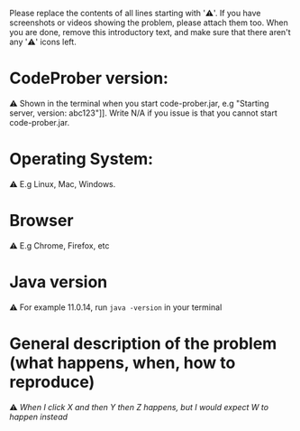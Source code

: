Please replace the contents of all lines starting with '⚠️'.
If you have screenshots or videos showing the problem, please attach them too.
When you are done, remove this introductory text, and make sure that there aren't any '⚠️' icons left.

# CodeProber version:
⚠️ Shown in the terminal when you start code-prober.jar, e.g "Starting server, version: abc123"]]. Write N/A if you issue is that you cannot start code-prober.jar.

# Operating System:
⚠️ E.g Linux, Mac, Windows.

# Browser
⚠️ E.g Chrome, Firefox, etc

# Java version
⚠️ For example 11.0.14, run `java -version` in your terminal

# General description of the problem (what happens, when, how to reproduce)
⚠️ _When I click X and then Y then Z happens, but I would expect W to happen instead_
